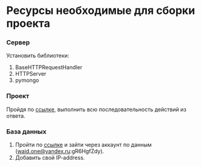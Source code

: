 # Ресурсы необходимые для сборки проекта

### Сервер 
Установить библиотеки:
1. BaseHTTPRequestHandler 
2. HTTPServer
3. pymongo

### Проект
Пройдя по [ссылке](https://stackoverflow.com/questions/53861300/how-do-you-properly-install-libcurl-for-use-in-visual-studio-2017), выполнить всю последовательность действий из ответа.

### База данных 
1. Пройти по [ссылке](https://cloud.mongodb.com/) и зайти через аккаунт по данным (waid.one@yandex.ru:gR6HgfZdy).
2. Добавить свой IP-address.


